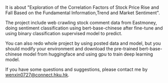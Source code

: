 It is about "Exploration of the Correlation Factors of Stock Price Rise and Fall Based on the Fundamental Information,Trend and Market Sentiment".

The project include web crawling stock comment data from Eastmoney, doing sentiment classification using bert-base-chinese after fine-tune 
and using binary classification supervised model to predict.

You can also redo whole project by using posted data and model, but you should modify your environment and download the pre-trained 
bert-base-chinese model from huggingface and using gpu to train deep learning model.

If you have some questions and suggestions, please contact me by wenxin0727@connect.hku.hk.



